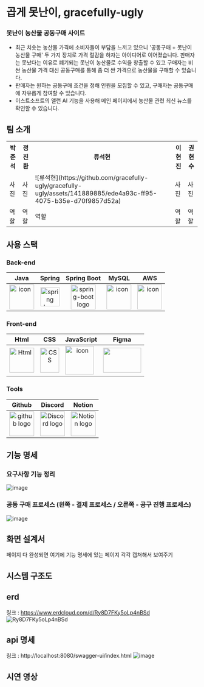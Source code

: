# 곱게 못난이, gracefully-ugly
### 못난이 농산물 공동구매 사이트
- 최근 치솟는 농산물 가격에 소비자들이 부담을 느끼고 있으니 '공동구매 + 못난이 농산물 구매' 두 가지 장치로 가격 절감을 하자는 아이디어로 이어졌습니다. 판매자는 못났다는 이유로 폐기되는 못난이 농산물로 수익을 창출할 수 있고 구매자는 비싼 농산물 가격 대신 공동구매를 통해 좀 더 싼 가격으로 농산물을 구매할 수 있습니다.
- 판매자는 원하는 공동구매 조건을 정해 인원을 모집할 수 있고, 구매자는 공동구매에 자유롭게 참여할 수 있습니다.
- 이스트소프트의 앨런 AI 기능을 사용해 메인 페이지에서 농산물 관련 최신 뉴스를 확인할 수 있습니다.

## 팀 소개
<table>
    <tr>
        <th>박준석</th>
        <th>정진환</th>
        <th>류석현</th>
        <th>이현진</th>
	<th>권현수</th>    
    </tr>
    <tr>
	    <td>사진</td>
	    <td>사진</td>
	    <td>![류석현](https://github.com/gracefully-ugly/gracefully-ugly/assets/141889885/ede4a93c-ff95-4075-b35e-d70f9857d52a)</td>
	    <td>사진</td>
	    <td>사진</td>
    </tr>
    <tr>
	    <td>역할</td>
	    <td>역할</td>
	    <td>역할</td>
	    <td>역할</td>
	    <td>역할</td>
    </tr>
</table>    
    

## 사용 스택
### Back-end
|   Java   |   Spring   |   Spring Boot   |   MySQL   |   AWS   |
| :----------------------------------------------------------: | :----------------------------------------------------------: | :----------------------------------------------------------: | :----------------------------------------------------------: | :----------------------------------------------------------: |
| <div style="display: flex; align-items: flex-start;"><img src="https://techstack-generator.vercel.app/java-icon.svg" alt="icon" width="65" height="65" /></div> | <img alt="spring logo" src="https://www.vectorlogo.zone/logos/springio/springio-icon.svg" height="50" width="50" > | <img alt="spring-boot logo" src="https://t1.daumcdn.net/cfile/tistory/27034D4F58E660F616" width="65" height="65" > | <div style="display: flex; align-items: flex-start;"><img src="https://techstack-generator.vercel.app/mysql-icon.svg" alt="icon" width="65" height="65" /></div> | <div style="display: flex; align-items: flex-start;"><img src="https://techstack-generator.vercel.app/aws-icon.svg" alt="icon" width="65" height="65" /></div> |

### Front-end
|     Html     |     CSS     |     JavaScript     |     Figma     |  
| :----------------------------------------------------------: | :----------------------------------------------------------: | :----------------------------------------------------------: | :----------------------------------------------------------: | 
| <img alt="Html" src ="https://upload.wikimedia.org/wikipedia/commons/thumb/6/61/HTML5_logo_and_wordmark.svg/440px-HTML5_logo_and_wordmark.svg.png" width="65" height="65" /> | <div style="display: flex; align-items: flex-start;"><img src="https://user-images.githubusercontent.com/111227745/210204643-4c3d065c-59ec-481d-ac13-cea795730835.png" alt="CSS" width="50" height="65" /></div> | <div style="display: flex; align-items: flex-start;"><img src="https://techstack-generator.vercel.app/js-icon.svg" alt="icon" width="75" height="75" /></div> | <div style="display: flex; align-items: flex-start;"><img src="https://www.vectorlogo.zone/logos/figma/figma-icon.svg" width="100" height="65"/></div>  |

### Tools
| Github | Discord | Notion | 
| :--------: | :--------: | :------: |
| <img alt="github logo" src="https://techstack-generator.vercel.app/github-icon.svg" width="65" height="65"> | <img alt="Discord logo" src="https://assets-global.website-files.com/6257adef93867e50d84d30e2/62595384e89d1d54d704ece7_3437c10597c1526c3dbd98c737c2bcae.svg" height="65" width="65"> | <img alt="Notion logo" src="https://www.notion.so/cdn-cgi/image/format=auto,width=640,quality=100/front-static/shared/icons/notion-app-icon-3d.png" height="65" width="65"> |

## 기능 명세
### 요구사항 기능 정리
![image](https://github.com/gracefully-ugly/gracefully-ugly/assets/138424719/b5d6a1c6-496e-46d3-81d2-59421e8b36e8)

### 공동 구매 프로세스 (왼쪽 - 결제 프로세스 / 오른쪽 - 공구 진행 프로세스)
![image](https://github.com/gracefully-ugly/gracefully-ugly/assets/138424719/2bebdbce-e866-4161-82f0-e8fb0c863a00)


## 화면 설계서

페이지 다 완성되면 여기에 기능 명세에 있는 페이지 각각 캡쳐해서 보여주기

## 시스템 구조도

## erd 
링크 : https://www.erdcloud.com/d/Ry8D7FKy5oLp4nBSd
![Ry8D7FKy5oLp4nBSd](https://github.com/gracefully-ugly/gracefully-ugly/assets/121748946/618e839e-4caa-4b57-8785-b84bf0860494)

## api 명세
링크 : http://localhost:8080/swagger-ui/index.html
![image](https://github.com/gracefully-ugly/gracefully-ugly/assets/138424719/727bc9dd-16ba-42f4-9eed-be69ad41d153)


## 시연 영상
